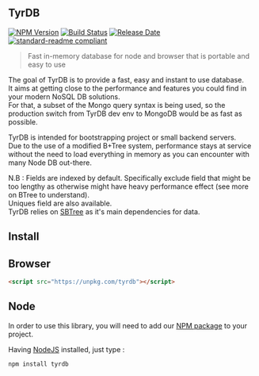 ## TyrDB


[![NPM Version](https://img.shields.io/npm/v/tyrdb.svg?&style=flat-square)](https://www.npmjs.org/package/tyrdb)
[![Build Status](https://img.shields.io/github/workflow/status/alex-werner/tyrdb/Node.js%20CI)](https://github.com/Alex-Werner/TyrDB/actions)
[![Release Date](https://img.shields.io/github/release-date/alex-werner/tyrdb)](https://github.com/alex-werner/tyrdb/releases/latest)
[![standard-readme compliant](https://img.shields.io/badge/readme%20style-standard-brightgreen)](https://github.com/RichardLitt/standard-readme)

> Fast in-memory database for node and browser that is portable and easy to use

The goal of TyrDB is to provide a fast, easy and instant to use database.   
It aims at getting close to the performance and features you could find in your modern NoSQL DB solutions.   
For that, a subset of the Mongo query syntax is being used, so the production switch from TyrDB dev env to MongoDB would be as fast as possible.    

TyrDB is intended for bootstrapping project or small backend servers.    
Due to the use of a modified B+Tree system, performance stays at service without the need to load everything in memory as you can encounter with many Node DB out-there.   

N.B : Fields are indexed by default. Specifically exclude field that might be too lengthy as otherwise might have heavy performance effect (see more on BTree to understand).  
Uniques field are also available.   
TyrDB relies on [SBTree](https://github.com/Alex-Werner/SBTree) as it's main dependencies for data.  


## Install

## Browser 

```html
<script src="https://unpkg.com/tyrdb"></script>
```

## Node

In order to use this library, you will need to add our [NPM package](https://www.npmjs.com/dash) to your project.

Having [NodeJS](https://nodejs.org/) installed, just type :

```bash
npm install tyrdb
```
